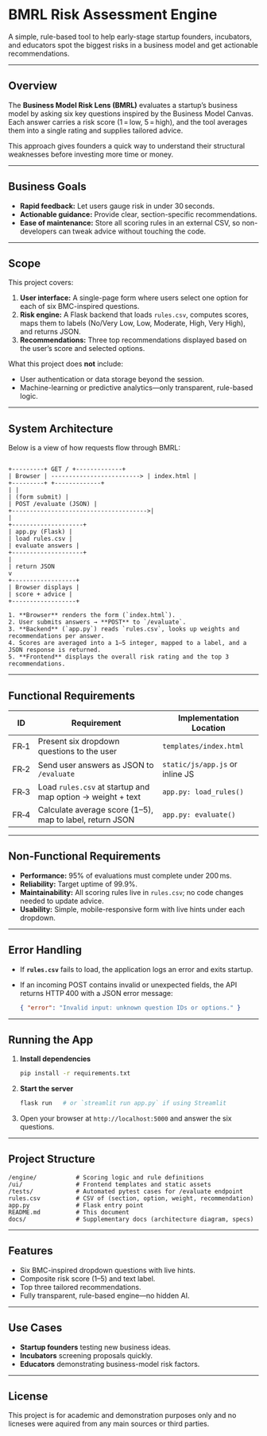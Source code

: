 # BMRL Risk Assessment Engine

A simple, rule-based tool to help early-stage startup founders, incubators, and educators spot the biggest risks in a business model and get actionable recommendations.

---

## Overview

The **Business Model Risk Lens (BMRL)** evaluates a startup’s business model by asking six key questions inspired by the Business Model Canvas. Each answer carries a risk score (1 = low, 5 = high), and the tool averages them into a single rating and supplies tailored advice.

This approach gives founders a quick way to understand their structural weaknesses before investing more time or money.

---

## Business Goals

* **Rapid feedback:** Let users gauge risk in under 30 seconds.
* **Actionable guidance:** Provide clear, section-specific recommendations.
* **Ease of maintenance:** Store all scoring rules in an external CSV, so non-developers can tweak advice without touching the code.

---

## Scope

This project covers:

1. **User interface:** A single-page form where users select one option for each of six BMC-inspired questions.
2. **Risk engine:** A Flask backend that loads `rules.csv`, computes scores, maps them to labels (No/Very Low, Low, Moderate, High, Very High), and returns JSON.
3. **Recommendations:** Three top recommendations displayed based on the user’s score and selected options.

What this project does **not** include:

* User authentication or data storage beyond the session.
* Machine-learning or predictive analytics—only transparent, rule-based logic.

---

## System Architecture

Below is a view of how requests flow through BMRL:

```

+---------+ GET / +-------------+
| Browser | -------------------------> | index.html |
+---------+ +-------------+
| |
| (form submit) |
| POST /evaluate (JSON) |
+-------------------------------------->|
|
+--------------------+
| app.py (Flask) |
| load rules.csv |
| evaluate answers |
+--------------------+
|
| return JSON
v
+------------------+
| Browser displays |
| score + advice |
+------------------+

1. **Browser** renders the form (`index.html`).
2. User submits answers → **POST** to `/evaluate`.
3. **Backend** (`app.py`) reads `rules.csv`, looks up weights and recommendations per answer.
4. Scores are averaged into a 1–5 integer, mapped to a label, and a JSON response is returned.
5. **Frontend** displays the overall risk rating and the top 3 recommendations.
```


---

## Functional Requirements

| ID   | Requirement                                                | Implementation Location         |
| ---- | ---------------------------------------------------------- | ------------------------------- |
| FR‑1 | Present six dropdown questions to the user                 | `templates/index.html`          |
| FR‑2 | Send user answers as JSON to `/evaluate`                   | `static/js/app.js` or inline JS |
| FR‑3 | Load `rules.csv` at startup and map option → weight + text | `app.py: load_rules()`          |
| FR‑4 | Calculate average score (1–5), map to label, return JSON   | `app.py: evaluate()`            |

---

## Non‑Functional Requirements

* **Performance:** 95% of evaluations must complete under 200 ms.
* **Reliability:** Target uptime of 99.9%.
* **Maintainability:** All scoring rules live in `rules.csv`; no code changes needed to update advice.
* **Usability:** Simple, mobile-responsive form with live hints under each dropdown.

---

## Error Handling

* If **`rules.csv`** fails to load, the application logs an error and exits startup.
* If an incoming POST contains invalid or unexpected fields, the API returns HTTP 400 with a JSON error message:

  ```json
  { "error": "Invalid input: unknown question IDs or options." }
  ```

---

## Running the App

1. **Install dependencies**

   ```bash
   pip install -r requirements.txt
   ```

2. **Start the server**

   ```bash
   flask run   # or `streamlit run app.py` if using Streamlit
   ```

3. Open your browser at `http://localhost:5000` and answer the six questions.

---

## Project Structure

```
/engine/           # Scoring logic and rule definitions
/ui/               # Frontend templates and static assets
/tests/            # Automated pytest cases for /evaluate endpoint
rules.csv          # CSV of (section, option, weight, recommendation)
app.py             # Flask entry point
README.md          # This document
docs/              # Supplementary docs (architecture diagram, specs)
```

---

## Features

* Six BMC-inspired dropdown questions with live hints.
* Composite risk score (1–5) and text label.
* Top three tailored recommendations.
* Fully transparent, rule-based engine—no hidden AI.

---

## Use Cases

* **Startup founders** testing new business ideas.
* **Incubators** screening proposals quickly.
* **Educators** demonstrating business-model risk factors.

---

## License

This project is for academic and demonstration purposes only and no licneses were aquired from any main sources or third parties.
